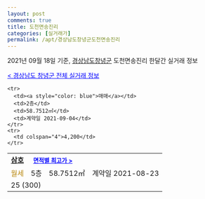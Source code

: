 ```yaml
---
layout: post
comments: true
title: 도천면송진리
categories: [실거래가]
permalink: /apt/경상남도창녕군도천면송진리
---
```


2021년 09월 18일 기준, <a href="/apt/경상남도창녕군">경상남도창녕군</a> 도천면송진리 한달간 실거래 정보

<a style="color: blue;" href="/apt/경상남도창녕군">< 경상남도 창녕군 전체 실거래 정보</a>
<!---- start ---->
<table>
  <tr>
    <td colspan="4" style="font-weight: bold;"><a href="/apt/경상남도창녕군도천면송진리삼호">삼호</a> &nbsp;&nbsp;&nbsp; <a style="color: blue; font-size: smaller;" href="/apt/경상남도창녕군도천면송진리삼호">면적별 최고가 ></a></td>
  </tr>
    
    <tr>
      <td><a style="color: blue">매매</a></td>
      <td>2층</td>
      <td>58.7512㎡</td>
      <td>계약일 2021-09-04</td>
    </tr>
    <tr>
      <td colspan="4">4,200</td>
    </tr>
      
  <tr>
    <td><a style="color: darkgoldenrod">월세</a></td>
    <td>5층</td>
    <td>58.7512㎡</td>
    <td>계약일 2021-08-23</td>
  </tr>
  <tr>
    <td colspan="4">25 (300)</td>
  </tr>
    
</table>
<!---- end ---->
    